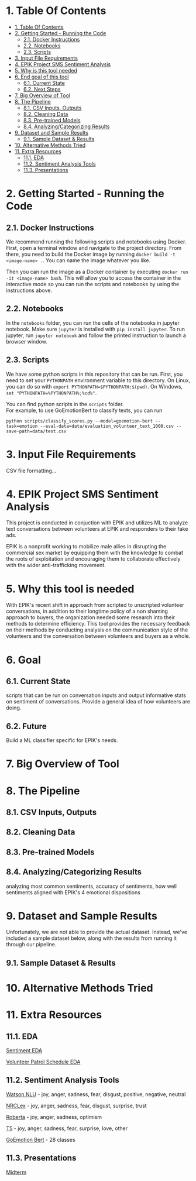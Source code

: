 # 1. Table Of Contents

- [1. Table Of Contents](#1-table-of-contents)
- [2. Getting Started - Running the Code](#2-getting-started)
  - [2.1. Docker Instructions](#21-docker)
  - [2.2. Notebooks](#22-notebooks)
  - [2.3. Scripts](#23-scripts)
- [3. Input File Requirements](#3-input-file-requirements)
- [4. EPIK Project SMS Sentiment Analysis](#4-epik-project-sms-sentiment-analysis)
- [5. Why is this tool needed](#5-why-is-this-tool-needed)
- [6. End goal of this tool](#6-end-goal-of-this-tool)
  - [6.1. Current State](#61-current-state)
  - [6.2. Next Steps](#62-next-steps)
- [7. Big Overview of Tool](#7-big-overview-of-tool)
- [8. The Pipeline](#8-pipeline)
  - [8.1. CSV Inputs, Outputs](#81-csv)
  - [8.2. Cleaning Data](#82-cleaning)
  - [8.3. Pre-trained Models](#83-pretrained-models)
  - [8.4. Analyzing/Categorizing Results](#84-analyzing-results)
- [9. Dataset and Sample Results](#9-dataset-and-sample-results)
  - [9.1. Sample Dataset & Results](#91-sample-dataset-results)
- [10. Alternative Methods Tried](#10-alternative-methods-tried)
- [11. Extra Resources](#11-extra-resources)
  - [11.1. EDA](#111-eda)
  - [11.2. Sentiment Analysis Tools](#112-sentiment-analysis-tools)
  - [11.3. Presentations](#113-presentations)

# 2. Getting Started - Running the Code

## 2.1. Docker Instructions

We recommend running the following scripts and notebooks using Docker.
First, open a terminal window and navigate to the project directory.
From there, you need to build the Docker image by running `docker build -t <image-name> .`.
You can name the image whatever you like.

Then you can run the image as a Docker container by executing `docker run -it <image-name> bash`.
This will allow you to access the container in the interactive mode so you can run the scripts and notebooks by using the instructions above.

## 2.2. Notebooks

In the `notebooks` folder, you can run the cells of the notebooks in jupyter notebook.
Make sure `jupyter` is installed with `pip install jupyter`.
To run jupyter, run `jupyter notebook` and follow the printed instruction to launch a browser window.

## 2.3. Scripts

We have some python scripts in this repository that can be run.
First, you need to set your `PYTHONPATH` environment variable to this directory.
On Linux, you can do so with `export PYTHONPATH=$PYTHONPATH:$(pwd)`.
On Windows, `set "PYTHONPATH=%PYTHONPATH%;%cd%"`.

You can find python scripts in the `scripts` folder.  
For example, to use GoEmotionBert to classify texts, you can run

```
python scripts/classify_scores.py --model=goemotion-bert --task=emotion --eval-data=data/evaluation_volunteer_text_1000.csv --save-path=data/test.csv
```

# 3. Input File Requirements

CSV file formatting...

# 4. EPIK Project SMS Sentiment Analysis

This project is conducted in conjuction with EPIK and utilizes ML to analyze text conversations between volunteers at EPIK and responders to their fake ads.

EPIK is a nonprofit working to mobilize male allies in disrupting the commercial sex market by equipping them with the knowledge to combat the roots of exploitation and encouraging them to collaborate effectively with the wider anti-trafficking movement.

# 5. Why this tool is needed

With EPIK's recent shift in approach from scripted to unscripted volunteer conversations, in addition to their longtime policy of a non shaming approach to buyers, the organization needed some research into their methods to determine efficiency. This tool provides the necessary feedback on their methods by conducting analysis on the communication style of the volunteers and the conversation between volunteers and buyers as a whole.

# 6. Goal

## 6.1. Current State

scripts that can be run on conversation inputs and output informative stats on sentiment of conversations. Provide a general idea of how volunteers are doing.

## 6.2. Future

Build a ML classifier specific for EPIK's needs.

# 7. Big Overview of Tool

# 8. The Pipeline

## 8.1. CSV Inputs, Outputs

## 8.2. Cleaning Data

## 8.3. Pre-trained Models

## 8.4. Analyzing/Categorizing Results

analyzing most common sentiments, accuracy of sentiments, how well sentiments aligned with EPIK's 4 emotional dispositions

# 9. Dataset and Sample Results

Unfortunately, we are not able to provide the actual dataset. Instead, we've included a sample dataset below, along with the results from running it through our pipeline.

## 9.1. Sample Dataset & Results

# 10. Alternative Methods Tried

# 11. Extra Resources

## 11.1. EDA

[Sentiment EDA](https://github.com/realmanisingh/epik-project-nlp/blob/main/notebooks/eda_sentiment.ipynb)

[Volunteer Patrol Schedule EDA](https://github.com/realmanisingh/epik-project-nlp/blob/main/notebooks/patrol_eda.ipynb)

## 11.2. Sentiment Analysis Tools

[Watson NLU](https://cloud.ibm.com/apidocs/natural-language-understanding?code=python#analyze) - joy, anger, sadness, fear, disgust, positive, negative, neutral

[NRCLex](https://pypi.org/project/NRCLex/) - joy, anger, sadness, fear, disgust, surprise, trust

[Roberta](https://github.com/pytorch/fairseq/tree/master/examples/roberta) - joy, anger, sadness, optimism

[T5](https://ai.googleblog.com/2020/02/exploring-transfer-learning-with-t5.html) - joy, anger, sadness, fear, surprise, love, other

[GoEmotion Bert](https://github.com/google-research/google-research/tree/master/goemotions) - 28 classes

## 11.3. Presentations

[Midterm](https://docs.google.com/presentation/d/1bsh7GIwzoliqG5u5qOp3M0s78mT2d3Bi201Olb0s6VE/edit?usp=sharing)
